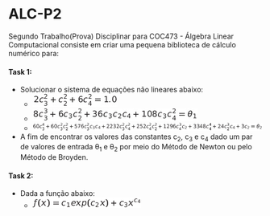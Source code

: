 # ALC-P2
Segundo Trabalho(Prova) Disciplinar para COC473 - Álgebra Linear Computacional consiste em criar uma pequena biblioteca de cálculo numérico para: 

#### **Task 1:** 
- Solucionar o sistema de equações não lineares abaixo:  
  - ![equation1](https://github.com/Leminsk/ALC-P2/blob/main/Task%201/equations/equation1.png "Equation 1")  
  - ![equation2](https://github.com/Leminsk/ALC-P2/blob/main/Task%201/equations/equation2.png "Equation 2")  
  - ![equation3](https://github.com/Leminsk/ALC-P2/blob/main/Task%201/equations/equation3.png "Equation 3")  
- A fim de encontrar os valores das constantes c<sub>2</sub>, c<sub>3</sub> e c<sub>4</sub> dado um par de valores de entrada &theta;<sub>1</sub> e &theta;<sub>2</sub> por meio do Método de Newton ou pelo Método de Broyden.
  

#### **Task 2:**
- Dada a função abaixo:
  - ![function](https://github.com/Leminsk/ALC-P2/blob/main/Task%202/function.png "Function")
